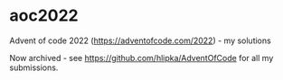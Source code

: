 # aoc2022
Advent of code 2022 (https://adventofcode.com/2022) - my solutions

Now archived - see https://github.com/hlipka/AdventOfCode for all my submissions.
